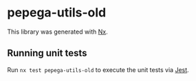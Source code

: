 # pepega-utils-old

This library was generated with [Nx](https://nx.dev).

## Running unit tests

Run `nx test pepega-utils-old` to execute the unit tests via [Jest](https://jestjs.io).
